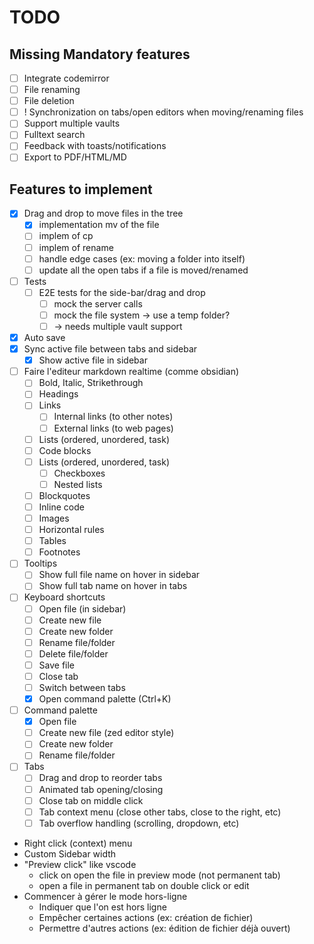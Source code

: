 # TODO

## Missing Mandatory features

- [ ] Integrate codemirror
- [ ] File renaming
- [ ] File deletion
- [ ] ! Synchronization on tabs/open editors when moving/renaming files
- [ ] Support multiple vaults
- [ ] Fulltext search
- [ ] Feedback with toasts/notifications
- [ ] Export to PDF/HTML/MD

## Features to implement

- [x] Drag and drop to move files in the tree
  - [x] implementation mv of the file
  - [ ] implem of cp
  - [ ] implem of rename
  - [ ] handle edge cases (ex: moving a folder into itself)
  - [ ] update all the open tabs if a file is moved/renamed
- [ ] Tests
  - [ ] E2E tests for the side-bar/drag and drop
    - [ ] mock the server calls
    - [ ] mock the file system -> use a temp folder?
    - [ ] -> needs multiple vault support
- [x] Auto save
- [x] Sync active file between tabs and sidebar
  - [x] Show active file in sidebar
- [ ] Faire l'editeur markdown realtime (comme obsidian)
  - [ ] Bold, Italic, Strikethrough
  - [ ] Headings
  - [ ] Links
    - [ ] Internal links (to other notes)
    - [ ] External links (to web pages)
  - [ ] Lists (ordered, unordered, task)
  - [ ] Code blocks
  - [ ] Lists (ordered, unordered, task)
    - [ ] Checkboxes
    - [ ] Nested lists
  - [ ] Blockquotes
  - [ ] Inline code
  - [ ] Images
  - [ ] Horizontal rules
  - [ ] Tables
  - [ ] Footnotes
- [ ] Tooltips
  - [ ] Show full file name on hover in sidebar
  - [ ] Show full tab name on hover in tabs
- [ ] Keyboard shortcuts
  - [ ] Open file (in sidebar)
  - [ ] Create new file
  - [ ] Create new folder
  - [ ] Rename file/folder
  - [ ] Delete file/folder
  - [ ] Save file
  - [ ] Close tab
  - [ ] Switch between tabs
  - [x] Open command palette (Ctrl+K)
- [ ] Command palette
  - [x] Open file
  - [ ] Create new file (zed editor style)
  - [ ] Create new folder
  - [ ] Rename file/folder
- [ ] Tabs
  - [ ] Drag and drop to reorder tabs
  - [ ] Animated tab opening/closing
  - [ ] Close tab on middle click
  - [ ] Tab context menu (close other tabs, close to the right, etc)
  - [ ] Tab overflow handling (scrolling, dropdown, etc)
- Right click (context) menu
- Custom Sidebar width
- "Preview click" like vscode
  - click on open the file in preview mode (not permanent tab)
  - open a file in permanent tab on double click or edit
- Commencer à gérer le mode hors-ligne
  - Indiquer que l'on est hors ligne
  - Empêcher certaines actions (ex: création de fichier)
  - Permettre d'autres actions (ex: édition de fichier déjà ouvert)
